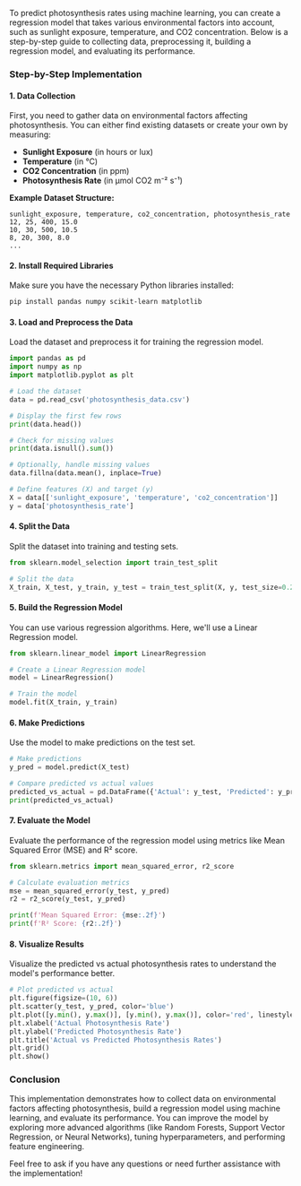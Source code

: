 To predict photosynthesis rates using machine learning, you can create a regression model that takes various environmental factors into account, such as sunlight exposure, temperature, and CO2 concentration. Below is a step-by-step guide to collecting data, preprocessing it, building a regression model, and evaluating its performance.

### Step-by-Step Implementation

#### 1. **Data Collection**

First, you need to gather data on environmental factors affecting photosynthesis. You can either find existing datasets or create your own by measuring:

- **Sunlight Exposure** (in hours or lux)
- **Temperature** (in °C)
- **CO2 Concentration** (in ppm)
- **Photosynthesis Rate** (in µmol CO2 m⁻² s⁻¹)

**Example Dataset Structure:**
```csv
sunlight_exposure, temperature, co2_concentration, photosynthesis_rate
12, 25, 400, 15.0
10, 30, 500, 10.5
8, 20, 300, 8.0
...
```

#### 2. **Install Required Libraries**

Make sure you have the necessary Python libraries installed:

```bash
pip install pandas numpy scikit-learn matplotlib
```

#### 3. **Load and Preprocess the Data**

Load the dataset and preprocess it for training the regression model.

```python
import pandas as pd
import numpy as np
import matplotlib.pyplot as plt

# Load the dataset
data = pd.read_csv('photosynthesis_data.csv')

# Display the first few rows
print(data.head())

# Check for missing values
print(data.isnull().sum())

# Optionally, handle missing values
data.fillna(data.mean(), inplace=True)

# Define features (X) and target (y)
X = data[['sunlight_exposure', 'temperature', 'co2_concentration']]
y = data['photosynthesis_rate']
```

#### 4. **Split the Data**

Split the dataset into training and testing sets.

```python
from sklearn.model_selection import train_test_split

# Split the data
X_train, X_test, y_train, y_test = train_test_split(X, y, test_size=0.2, random_state=42)
```

#### 5. **Build the Regression Model**

You can use various regression algorithms. Here, we'll use a Linear Regression model.

```python
from sklearn.linear_model import LinearRegression

# Create a Linear Regression model
model = LinearRegression()

# Train the model
model.fit(X_train, y_train)
```

#### 6. **Make Predictions**

Use the model to make predictions on the test set.

```python
# Make predictions
y_pred = model.predict(X_test)

# Compare predicted vs actual values
predicted_vs_actual = pd.DataFrame({'Actual': y_test, 'Predicted': y_pred})
print(predicted_vs_actual)
```

#### 7. **Evaluate the Model**

Evaluate the performance of the regression model using metrics like Mean Squared Error (MSE) and R² score.

```python
from sklearn.metrics import mean_squared_error, r2_score

# Calculate evaluation metrics
mse = mean_squared_error(y_test, y_pred)
r2 = r2_score(y_test, y_pred)

print(f'Mean Squared Error: {mse:.2f}')
print(f'R² Score: {r2:.2f}')
```

#### 8. **Visualize Results**

Visualize the predicted vs actual photosynthesis rates to understand the model's performance better.

```python
# Plot predicted vs actual
plt.figure(figsize=(10, 6))
plt.scatter(y_test, y_pred, color='blue')
plt.plot([y.min(), y.max()], [y.min(), y.max()], color='red', linestyle='--')  # Ideal line
plt.xlabel('Actual Photosynthesis Rate')
plt.ylabel('Predicted Photosynthesis Rate')
plt.title('Actual vs Predicted Photosynthesis Rates')
plt.grid()
plt.show()
```

### Conclusion

This implementation demonstrates how to collect data on environmental factors affecting photosynthesis, build a regression model using machine learning, and evaluate its performance. You can improve the model by exploring more advanced algorithms (like Random Forests, Support Vector Regression, or Neural Networks), tuning hyperparameters, and performing feature engineering.

Feel free to ask if you have any questions or need further assistance with the implementation!